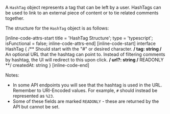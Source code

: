A `HashTag` object represents a tag that can be left by a user. HashTags can be used to link to an external piece of content or to
tie related comments together.

The structure for the `HashTag` object is as follows:

[inline-code-attrs-start title = 'HashTag Structure'; type = 'typescript'; isFunctional = false; inline-code-attrs-end]
[inline-code-start]
interface HashTag {
    /** Should start with the "#" or desired character. **/
    tag: string
    /** An optional URL that the hashtag can point to. Instead of filtering comments by hashtag, the UI will redirect to this upon click. **/
    url?: string
    /** READONLY **/
    createdAt: string
}
[inline-code-end]

Notes:

- In some API endpoints you will see that the hashtag is used in the URL. Remember to URI-Encoded values. For example, `#` should instead be represented as `%23`.
- Some of these fields are marked `READONLY` - these are returned by the API but cannot be set.
 
